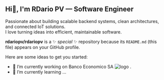 
<!--<h1 align="center">Hi 👋, I'm RDario PV</h1> -->

## Hi👋, I'm RDario PV — Software Engineer

Passionate about building scalable backend systems, clean architectures, and connected IoT solutions.  
I love turning ideas into efficient, maintainable software.

**rdariopv/rdariopv** is a ✨ _special_ ✨ repository because its `README.md` (this file) appears on your GitHub profile.

Here are some ideas to get you started:

- 🔭 I’m currently working on Banco Economico SA ![logo](https://github.com/user-attachments/assets/40610b38-bed0-4c5c-af70-f7558d694b3b) .
- 🌱 I’m currently learning ...
<!--
- 👯 I’m looking to collaborate on ...
- 🤔 I’m looking for help with ...
- 💬 Ask me about ...
- 📫 How to reach me: ...
- 😄 Pronouns: ...
- ⚡ Fun fact: ...
-->
